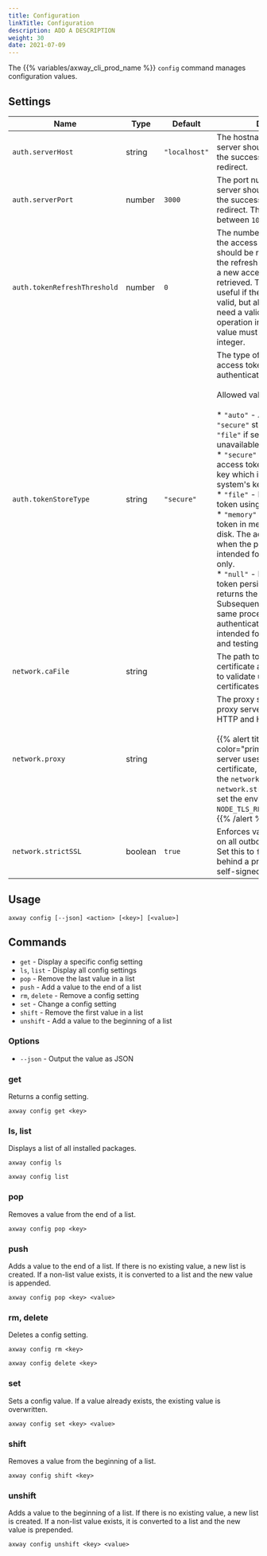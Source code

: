 ```yaml
---
title: Configuration
linkTitle: Configuration
description: ADD A DESCRIPTION
weight: 30
date: 2021-07-09
---
```


The {{% variables/axway_cli_prod_name %}} `config` command manages configuration values.

## Settings

| Name | Type | Default | Description |
| --- | --- | --- | --- |
| `auth.serverHost` | string | `"localhost"` | The hostname the local web server should listen on and await the successful login browser redirect. |
| `auth.serverPort` | number | `3000` | The port number the local web server should listen on and await the successful login browser redirect. The value must be between `1024` and `65535`. |
| `auth.tokenRefreshThreshold` | number | `0` | The number of seconds before the access token expires and should be refreshed. As long as the refresh token is not expired, a new access token can be retrieved. This setting is only useful if the access token is still valid, but almost expired and you need a valid access token for an operation in the near future. The value must be a non-negative integer. |
| `auth.tokenStoreType` | string | `"secure"` | The type of store to persist the access token after authenticating.<br /><br />Allowed values:<br /><br />* `"auto"` - Attempts to use the `"secure"` store, but falls back to `"file"` if secure store is unavailable.<br />* `"secure"` - Encrypts the access token using a generated key which is stored in the system's keychain.<br />* `"file"` - Encrypts the access token using the embedded key.<br />* `"memory"` - Stores the access token in memory instead of on disk. The access tokens are lost when the process exits. This is intended for testing purposes only.<br />* `"null"` - Disables all forms of token persistence and only returns the access token. Subsequent calls to login in the same process will force the authentication flow. This is intended for migration scripts and testing purposes only. |
| `network.caFile` | string |  | The path to a PEM formatted certificate authority bundle used to validate untrusted SSL certificates. |
| `network.proxy` | string |  | The proxy server URL. This proxy server is used for both HTTP and HTTPS requests.<br /><br />{{% alert title="Note" color="primary" %}}If the proxy server uses a self-signed certificate, you must specify the `network.caFile`, set `network.strictSSL` to `false`, or set the environment variable `NODE_TLS_REJECT_UNAUTHORIZED=0`.{{% /alert %}} |
| `network.strictSSL` | boolean | `true` | Enforces valid TLS certificates on all outbound HTTPS requests. Set this to `false` if you are behind a proxy server with a self-signed certificate. |

## Usage

```
axway config [--json] <action> [<key>] [<value>]
```

## Commands

* `get` - Display a specific config setting
* `ls`, `list` - Display all config settings
* `pop` - Remove the last value in a list
* `push` - Add a value to the end of a list
* `rm`, `delete` - Remove a config setting
* `set` - Change a config setting
* `shift` - Remove the first value in a list
* `unshift` - Add a value to the beginning of a list

### Options

* `--json` - Output the value as JSON

### get

Returns a config setting.

```
axway config get <key>
```

### ls, list

Displays a list of all installed packages.

```
axway config ls

axway config list
```

### pop

Removes a value from the end of a list.

```
axway config pop <key>
```

### push

Adds a value to the end of a list. If there is no existing value, a new list is created. If a non-list value exists, it is converted to a list and the new value is appended.

```
axway config pop <key> <value>
```

### rm, delete

Deletes a config setting.

```
axway config rm <key>

axway config delete <key>
```

### set

Sets a config value. If a value already exists, the existing value is overwritten.

```
axway config set <key> <value>
```

### shift

Removes a value from the beginning of a list.

```
axway config shift <key>
```

### unshift

Adds a value to the beginning of a list. If there is no existing value, a new list is created. If a non-list value exists, it is converted to a list and the new value is prepended.

```
axway config unshift <key> <value>
```
